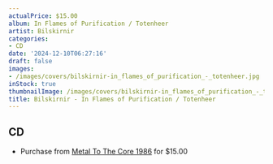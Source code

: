 ```yaml
---
actualPrice: $15.00
album: In Flames of Purification / Totenheer
artist: Bilskirnir
categories:
- CD
date: '2024-12-10T06:27:16'
draft: false
images:
- /images/covers/bilskirnir-in_flames_of_purification_-_totenheer.jpg
inStock: true
thumbnailImage: /images/covers/bilskirnir-in_flames_of_purification_-_totenheer-thumb.jpg
title: Bilskirnir - In Flames of Purification / Totenheer
---
```


## CD
* Purchase from [Metal To The Core 1986](https://metaltothecore1986.com/shop/bilskirnir-in-flames-of-purification-totenheer-cd/) for $15.00
